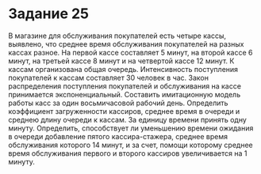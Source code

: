 # Задание 25
В магазине для обслуживания покупателей есть четыре кассы, выявлено, что среднее время обслуживания покупателей на разных кассах разное. На первой кассе составляет 5 минут, на второй кассе 6 минут, на третьей кассе 8 минут и на четвертой кассе 12 минут. К кассам организована общая очередь. Интенсивность поступления покупателей к кассам составляет 30 человек в час. Закон распределения поступления покупателей и обслуживания на кассе принимается экспоненциальный. Составить имитационную модель работы касс за один восьмичасовой рабочий день. Определить коэффициент загруженности кассиров, среднее время в очереди и среднею длину очереди к кассам. За единицу времени принять одну минуту. Определить, способствует ли уменьшению времени ожидания в очереди добавление пятого кассира-стажера, среднее время обслуживания которого 14 минут, и за счет, помощи которому среднее время обслуживания первого и второго кассиров увеличивается на 1 минуту.